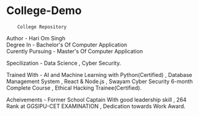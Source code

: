 # College-Demo
        College Repository
Author            - Hari Om Singh
<br>
Degree In         - Bachelor's Of Computer Application
<br>
Curently Pursuing - Master's Of Computer Application
<br>

Specilization     - Data Science , 
                    Cyber Security.
<br>

Trained With      - AI and Machine Learning with Python(Certified) , 
                    Database Management System , 
                    React & Node.js , 
                    Swayam Cyber Security 6-month Complete Course , 
                    Ethical Hacking Trainee(Certified).
<br>

Acheivements      - Former School Captain With good leadership skill , 
                    264 Rank at GGSIPU-CET EXAMINATION , 
                    Dedication towards Work Award.

                     
                      
